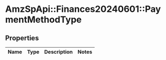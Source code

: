 # AmzSpApi::Finances20240601::PaymentMethodType

## Properties
Name | Type | Description | Notes
------------ | ------------- | ------------- | -------------

